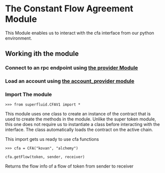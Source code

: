 # The Constant Flow Agreement Module

This Module enables us to interact with the cfa interface from our python environment.

## Working ith the module

### Connect to an rpc endpoint using [**the provider Module**](/PROVIDE.md)
### Load an account using [**the account_provider module**](/ACOUNT.md)

### Import The module
```
>>> from superfluid.CFAV1 import * 
```
This module uses one class to create an instance of the contract that is used to create the methods in the module. Unlike the super token module, this one does not require us to instantiate a class before interacting with the interface. The class automatically loads the contract on the active chain.

This import gets us ready to use cfa functions

```
>>> cfa = CFA("kovan", "alchemy")
```

```
cfa.getFlow(token, sender, receiver)
```
Returns the flow info of a flow of token from sender to receiver